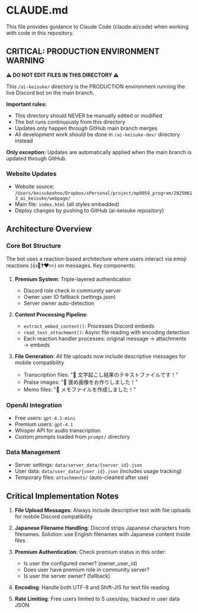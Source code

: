 # CLAUDE.md

This file provides guidance to Claude Code (claude.ai/code) when working with code in this repository.

## CRITICAL: PRODUCTION ENVIRONMENT WARNING

**⚠️ DO NOT EDIT FILES IN THIS DIRECTORY ⚠️**

This `/ai-keisuke/` directory is the PRODUCTION environment running the live Discord bot on the main branch. 

**Important rules:**
- This directory should NEVER be manually edited or modified
- The bot runs continuously from this directory
- Updates only happen through GitHub main branch merges
- All development work should be done in `/ai-keisuke-dev/` directory instead

**Only exception:** Updates are automatically applied when the main branch is updated through GitHub.

### Website Updates
- Website source: `/Users/keisukeohno/Dropbox/xPersonal/project/mp0059_program/20250613_ai_keisuke/webpage/`
- Main file: `index.html` (all styles embedded)
- Deploy changes by pushing to GitHub (ai-keisuke repository)

## Architecture Overview

### Core Bot Structure
The bot uses a reaction-based architecture where users interact via emoji reactions (👍🎤❓❤️✏️) on messages. Key components:

1. **Premium System**: Triple-layered authentication
   - Discord role check in community server
   - Owner user ID fallback (settings.json)
   - Server owner auto-detection

2. **Content Processing Pipeline**:
   - `extract_embed_content()`: Processes Discord embeds
   - `read_text_attachment()`: Async file reading with encoding detection
   - Each reaction handler processes: original message → attachments → embeds

3. **File Generation**: All file uploads now include descriptive messages for mobile compatibility
   - Transcription files: "📄 文字起こし結果のテキストファイルです！"
   - Praise images: "🎉 褒め画像をお作りしました！"
   - Memo files: "📝 メモファイルを作成しました！"

### OpenAI Integration
- Free users: `gpt-4.1-mini`
- Premium users: `gpt-4.1`
- Whisper API for audio transcription
- Custom prompts loaded from `prompt/` directory

### Data Management
- Server settings: `data/server_data/{server_id}.json`
- User data: `data/user_data/{user_id}.json` (includes usage tracking)
- Temporary files: `attachments/` (auto-cleaned after use)


## Critical Implementation Notes

1. **File Upload Messages**: Always include descriptive text with file uploads for mobile Discord compatibility

2. **Japanese Filename Handling**: Discord strips Japanese characters from filenames. Solution: use English filenames with Japanese content inside files

3. **Premium Authentication**: Check premium status in this order:
   - Is user the configured owner? (owner_user_id)
   - Does user have premium role in community server?
   - Is user the server owner? (fallback)

4. **Encoding**: Handle both UTF-8 and Shift-JIS for text file reading

5. **Rate Limiting**: Free users limited to 5 uses/day, tracked in user data JSON